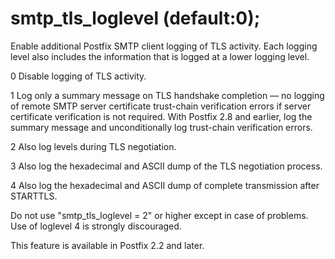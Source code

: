 # smtp_tls_loglevel (default:0); 

 Enable additional Postfix SMTP client logging of TLS activity.
Each logging level also includes the information that is logged at
a lower logging level.  



   0 Disable logging of TLS activity. 

   1 Log only a summary message on TLS handshake completion
&mdash; no logging of remote SMTP server certificate trust-chain
verification errors if server certificate verification is not required.
With Postfix 2.8 and earlier, log the summary message and unconditionally
log trust-chain verification errors.  

   2 Also log levels during TLS negotiation.  

   3 Also log the hexadecimal and ASCII dump of the
TLS negotiation process.  

   4 Also log the hexadecimal and ASCII dump of complete
transmission after STARTTLS. 



 Do not use "smtp_tls_loglevel = 2" or higher except in case of
problems. Use of loglevel 4 is strongly discouraged. 

 This feature is available in Postfix 2.2 and later.  


